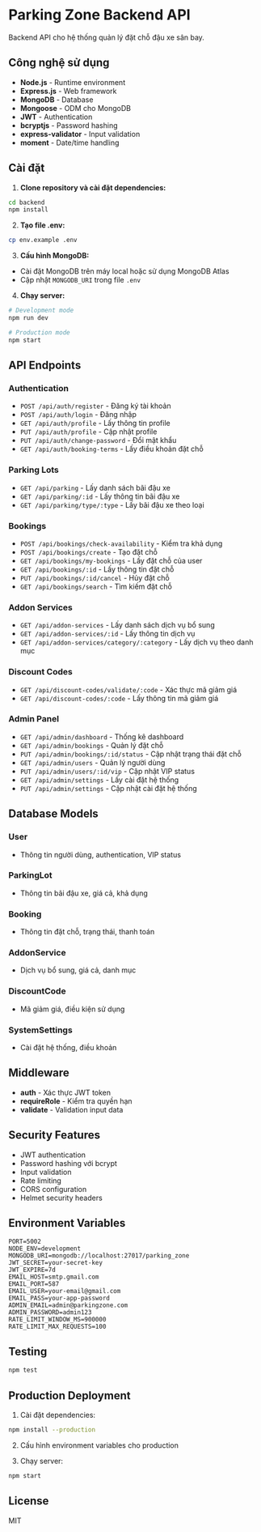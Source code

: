 # Parking Zone Backend API

Backend API cho hệ thống quản lý đặt chỗ đậu xe sân bay.

## Công nghệ sử dụng

- **Node.js** - Runtime environment
- **Express.js** - Web framework
- **MongoDB** - Database
- **Mongoose** - ODM cho MongoDB
- **JWT** - Authentication
- **bcryptjs** - Password hashing
- **express-validator** - Input validation
- **moment** - Date/time handling

## Cài đặt

1. **Clone repository và cài đặt dependencies:**
```bash
cd backend
npm install
```

2. **Tạo file .env:**
```bash
cp env.example .env
```

3. **Cấu hình MongoDB:**
- Cài đặt MongoDB trên máy local hoặc sử dụng MongoDB Atlas
- Cập nhật `MONGODB_URI` trong file `.env`

4. **Chạy server:**
```bash
# Development mode
npm run dev

# Production mode
npm start
```

## API Endpoints

### Authentication
- `POST /api/auth/register` - Đăng ký tài khoản
- `POST /api/auth/login` - Đăng nhập
- `GET /api/auth/profile` - Lấy thông tin profile
- `PUT /api/auth/profile` - Cập nhật profile
- `PUT /api/auth/change-password` - Đổi mật khẩu
- `GET /api/auth/booking-terms` - Lấy điều khoản đặt chỗ

### Parking Lots
- `GET /api/parking` - Lấy danh sách bãi đậu xe
- `GET /api/parking/:id` - Lấy thông tin bãi đậu xe
- `GET /api/parking/type/:type` - Lấy bãi đậu xe theo loại

### Bookings
- `POST /api/bookings/check-availability` - Kiểm tra khả dụng
- `POST /api/bookings/create` - Tạo đặt chỗ
- `GET /api/bookings/my-bookings` - Lấy đặt chỗ của user
- `GET /api/bookings/:id` - Lấy thông tin đặt chỗ
- `PUT /api/bookings/:id/cancel` - Hủy đặt chỗ
- `GET /api/bookings/search` - Tìm kiếm đặt chỗ

### Addon Services
- `GET /api/addon-services` - Lấy danh sách dịch vụ bổ sung
- `GET /api/addon-services/:id` - Lấy thông tin dịch vụ
- `GET /api/addon-services/category/:category` - Lấy dịch vụ theo danh mục

### Discount Codes
- `GET /api/discount-codes/validate/:code` - Xác thực mã giảm giá
- `GET /api/discount-codes/:code` - Lấy thông tin mã giảm giá

### Admin Panel
- `GET /api/admin/dashboard` - Thống kê dashboard
- `GET /api/admin/bookings` - Quản lý đặt chỗ
- `PUT /api/admin/bookings/:id/status` - Cập nhật trạng thái đặt chỗ
- `GET /api/admin/users` - Quản lý người dùng
- `PUT /api/admin/users/:id/vip` - Cập nhật VIP status
- `GET /api/admin/settings` - Lấy cài đặt hệ thống
- `PUT /api/admin/settings` - Cập nhật cài đặt hệ thống

## Database Models

### User
- Thông tin người dùng, authentication, VIP status

### ParkingLot
- Thông tin bãi đậu xe, giá cả, khả dụng

### Booking
- Thông tin đặt chỗ, trạng thái, thanh toán

### AddonService
- Dịch vụ bổ sung, giá cả, danh mục

### DiscountCode
- Mã giảm giá, điều kiện sử dụng

### SystemSettings
- Cài đặt hệ thống, điều khoản

## Middleware

- **auth** - Xác thực JWT token
- **requireRole** - Kiểm tra quyền hạn
- **validate** - Validation input data

## Security Features

- JWT authentication
- Password hashing với bcrypt
- Input validation
- Rate limiting
- CORS configuration
- Helmet security headers

## Environment Variables

```env
PORT=5002
NODE_ENV=development
MONGODB_URI=mongodb://localhost:27017/parking_zone
JWT_SECRET=your-secret-key
JWT_EXPIRE=7d
EMAIL_HOST=smtp.gmail.com
EMAIL_PORT=587
EMAIL_USER=your-email@gmail.com
EMAIL_PASS=your-app-password
ADMIN_EMAIL=admin@parkingzone.com
ADMIN_PASSWORD=admin123
RATE_LIMIT_WINDOW_MS=900000
RATE_LIMIT_MAX_REQUESTS=100
```

## Testing

```bash
npm test
```

## Production Deployment

1. Cài đặt dependencies:
```bash
npm install --production
```

2. Cấu hình environment variables cho production

3. Chạy server:
```bash
npm start
```

## License

MIT 